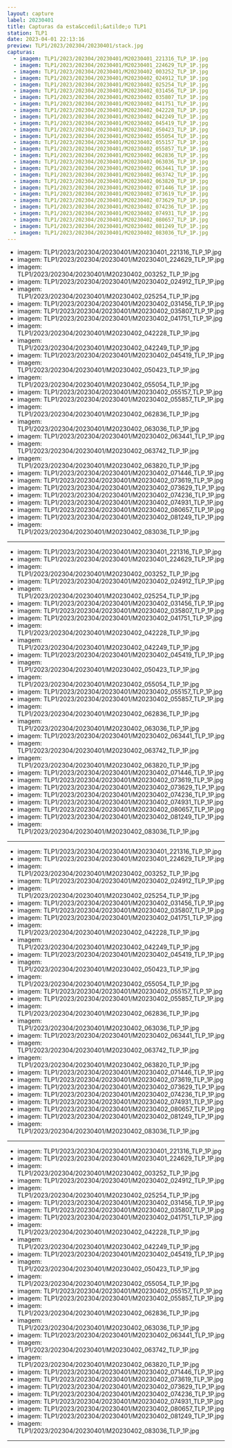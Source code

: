 ```yaml
---
layout: capture
label: 20230401
title: Capturas da esta&ccedil;&atilde;o TLP1
station: TLP1
date: 2023-04-01 22:13:16
preview: TLP1/2023/202304/20230401/stack.jpg
capturas:
  - imagem: TLP1/2023/202304/20230401/M20230401_221316_TLP_1P.jpg
  - imagem: TLP1/2023/202304/20230401/M20230401_224629_TLP_1P.jpg
  - imagem: TLP1/2023/202304/20230401/M20230402_003252_TLP_1P.jpg
  - imagem: TLP1/2023/202304/20230401/M20230402_024912_TLP_1P.jpg
  - imagem: TLP1/2023/202304/20230401/M20230402_025254_TLP_1P.jpg
  - imagem: TLP1/2023/202304/20230401/M20230402_031456_TLP_1P.jpg
  - imagem: TLP1/2023/202304/20230401/M20230402_035807_TLP_1P.jpg
  - imagem: TLP1/2023/202304/20230401/M20230402_041751_TLP_1P.jpg
  - imagem: TLP1/2023/202304/20230401/M20230402_042228_TLP_1P.jpg
  - imagem: TLP1/2023/202304/20230401/M20230402_042249_TLP_1P.jpg
  - imagem: TLP1/2023/202304/20230401/M20230402_045419_TLP_1P.jpg
  - imagem: TLP1/2023/202304/20230401/M20230402_050423_TLP_1P.jpg
  - imagem: TLP1/2023/202304/20230401/M20230402_055054_TLP_1P.jpg
  - imagem: TLP1/2023/202304/20230401/M20230402_055157_TLP_1P.jpg
  - imagem: TLP1/2023/202304/20230401/M20230402_055857_TLP_1P.jpg
  - imagem: TLP1/2023/202304/20230401/M20230402_062836_TLP_1P.jpg
  - imagem: TLP1/2023/202304/20230401/M20230402_063036_TLP_1P.jpg
  - imagem: TLP1/2023/202304/20230401/M20230402_063441_TLP_1P.jpg
  - imagem: TLP1/2023/202304/20230401/M20230402_063742_TLP_1P.jpg
  - imagem: TLP1/2023/202304/20230401/M20230402_063820_TLP_1P.jpg
  - imagem: TLP1/2023/202304/20230401/M20230402_071446_TLP_1P.jpg
  - imagem: TLP1/2023/202304/20230401/M20230402_073619_TLP_1P.jpg
  - imagem: TLP1/2023/202304/20230401/M20230402_073629_TLP_1P.jpg
  - imagem: TLP1/2023/202304/20230401/M20230402_074236_TLP_1P.jpg
  - imagem: TLP1/2023/202304/20230401/M20230402_074931_TLP_1P.jpg
  - imagem: TLP1/2023/202304/20230401/M20230402_080657_TLP_1P.jpg
  - imagem: TLP1/2023/202304/20230401/M20230402_081249_TLP_1P.jpg
  - imagem: TLP1/2023/202304/20230401/M20230402_083036_TLP_1P.jpg
---
```

  - imagem: TLP1/2023/202304/20230401/M20230401_221316_TLP_1P.jpg
  - imagem: TLP1/2023/202304/20230401/M20230401_224629_TLP_1P.jpg
  - imagem: TLP1/2023/202304/20230401/M20230402_003252_TLP_1P.jpg
  - imagem: TLP1/2023/202304/20230401/M20230402_024912_TLP_1P.jpg
  - imagem: TLP1/2023/202304/20230401/M20230402_025254_TLP_1P.jpg
  - imagem: TLP1/2023/202304/20230401/M20230402_031456_TLP_1P.jpg
  - imagem: TLP1/2023/202304/20230401/M20230402_035807_TLP_1P.jpg
  - imagem: TLP1/2023/202304/20230401/M20230402_041751_TLP_1P.jpg
  - imagem: TLP1/2023/202304/20230401/M20230402_042228_TLP_1P.jpg
  - imagem: TLP1/2023/202304/20230401/M20230402_042249_TLP_1P.jpg
  - imagem: TLP1/2023/202304/20230401/M20230402_045419_TLP_1P.jpg
  - imagem: TLP1/2023/202304/20230401/M20230402_050423_TLP_1P.jpg
  - imagem: TLP1/2023/202304/20230401/M20230402_055054_TLP_1P.jpg
  - imagem: TLP1/2023/202304/20230401/M20230402_055157_TLP_1P.jpg
  - imagem: TLP1/2023/202304/20230401/M20230402_055857_TLP_1P.jpg
  - imagem: TLP1/2023/202304/20230401/M20230402_062836_TLP_1P.jpg
  - imagem: TLP1/2023/202304/20230401/M20230402_063036_TLP_1P.jpg
  - imagem: TLP1/2023/202304/20230401/M20230402_063441_TLP_1P.jpg
  - imagem: TLP1/2023/202304/20230401/M20230402_063742_TLP_1P.jpg
  - imagem: TLP1/2023/202304/20230401/M20230402_063820_TLP_1P.jpg
  - imagem: TLP1/2023/202304/20230401/M20230402_071446_TLP_1P.jpg
  - imagem: TLP1/2023/202304/20230401/M20230402_073619_TLP_1P.jpg
  - imagem: TLP1/2023/202304/20230401/M20230402_073629_TLP_1P.jpg
  - imagem: TLP1/2023/202304/20230401/M20230402_074236_TLP_1P.jpg
  - imagem: TLP1/2023/202304/20230401/M20230402_074931_TLP_1P.jpg
  - imagem: TLP1/2023/202304/20230401/M20230402_080657_TLP_1P.jpg
  - imagem: TLP1/2023/202304/20230401/M20230402_081249_TLP_1P.jpg
  - imagem: TLP1/2023/202304/20230401/M20230402_083036_TLP_1P.jpg
---
  - imagem: TLP1/2023/202304/20230401/M20230401_221316_TLP_1P.jpg
  - imagem: TLP1/2023/202304/20230401/M20230401_224629_TLP_1P.jpg
  - imagem: TLP1/2023/202304/20230401/M20230402_003252_TLP_1P.jpg
  - imagem: TLP1/2023/202304/20230401/M20230402_024912_TLP_1P.jpg
  - imagem: TLP1/2023/202304/20230401/M20230402_025254_TLP_1P.jpg
  - imagem: TLP1/2023/202304/20230401/M20230402_031456_TLP_1P.jpg
  - imagem: TLP1/2023/202304/20230401/M20230402_035807_TLP_1P.jpg
  - imagem: TLP1/2023/202304/20230401/M20230402_041751_TLP_1P.jpg
  - imagem: TLP1/2023/202304/20230401/M20230402_042228_TLP_1P.jpg
  - imagem: TLP1/2023/202304/20230401/M20230402_042249_TLP_1P.jpg
  - imagem: TLP1/2023/202304/20230401/M20230402_045419_TLP_1P.jpg
  - imagem: TLP1/2023/202304/20230401/M20230402_050423_TLP_1P.jpg
  - imagem: TLP1/2023/202304/20230401/M20230402_055054_TLP_1P.jpg
  - imagem: TLP1/2023/202304/20230401/M20230402_055157_TLP_1P.jpg
  - imagem: TLP1/2023/202304/20230401/M20230402_055857_TLP_1P.jpg
  - imagem: TLP1/2023/202304/20230401/M20230402_062836_TLP_1P.jpg
  - imagem: TLP1/2023/202304/20230401/M20230402_063036_TLP_1P.jpg
  - imagem: TLP1/2023/202304/20230401/M20230402_063441_TLP_1P.jpg
  - imagem: TLP1/2023/202304/20230401/M20230402_063742_TLP_1P.jpg
  - imagem: TLP1/2023/202304/20230401/M20230402_063820_TLP_1P.jpg
  - imagem: TLP1/2023/202304/20230401/M20230402_071446_TLP_1P.jpg
  - imagem: TLP1/2023/202304/20230401/M20230402_073619_TLP_1P.jpg
  - imagem: TLP1/2023/202304/20230401/M20230402_073629_TLP_1P.jpg
  - imagem: TLP1/2023/202304/20230401/M20230402_074236_TLP_1P.jpg
  - imagem: TLP1/2023/202304/20230401/M20230402_074931_TLP_1P.jpg
  - imagem: TLP1/2023/202304/20230401/M20230402_080657_TLP_1P.jpg
  - imagem: TLP1/2023/202304/20230401/M20230402_081249_TLP_1P.jpg
  - imagem: TLP1/2023/202304/20230401/M20230402_083036_TLP_1P.jpg
---
  - imagem: TLP1/2023/202304/20230401/M20230401_221316_TLP_1P.jpg
  - imagem: TLP1/2023/202304/20230401/M20230401_224629_TLP_1P.jpg
  - imagem: TLP1/2023/202304/20230401/M20230402_003252_TLP_1P.jpg
  - imagem: TLP1/2023/202304/20230401/M20230402_024912_TLP_1P.jpg
  - imagem: TLP1/2023/202304/20230401/M20230402_025254_TLP_1P.jpg
  - imagem: TLP1/2023/202304/20230401/M20230402_031456_TLP_1P.jpg
  - imagem: TLP1/2023/202304/20230401/M20230402_035807_TLP_1P.jpg
  - imagem: TLP1/2023/202304/20230401/M20230402_041751_TLP_1P.jpg
  - imagem: TLP1/2023/202304/20230401/M20230402_042228_TLP_1P.jpg
  - imagem: TLP1/2023/202304/20230401/M20230402_042249_TLP_1P.jpg
  - imagem: TLP1/2023/202304/20230401/M20230402_045419_TLP_1P.jpg
  - imagem: TLP1/2023/202304/20230401/M20230402_050423_TLP_1P.jpg
  - imagem: TLP1/2023/202304/20230401/M20230402_055054_TLP_1P.jpg
  - imagem: TLP1/2023/202304/20230401/M20230402_055157_TLP_1P.jpg
  - imagem: TLP1/2023/202304/20230401/M20230402_055857_TLP_1P.jpg
  - imagem: TLP1/2023/202304/20230401/M20230402_062836_TLP_1P.jpg
  - imagem: TLP1/2023/202304/20230401/M20230402_063036_TLP_1P.jpg
  - imagem: TLP1/2023/202304/20230401/M20230402_063441_TLP_1P.jpg
  - imagem: TLP1/2023/202304/20230401/M20230402_063742_TLP_1P.jpg
  - imagem: TLP1/2023/202304/20230401/M20230402_063820_TLP_1P.jpg
  - imagem: TLP1/2023/202304/20230401/M20230402_071446_TLP_1P.jpg
  - imagem: TLP1/2023/202304/20230401/M20230402_073619_TLP_1P.jpg
  - imagem: TLP1/2023/202304/20230401/M20230402_073629_TLP_1P.jpg
  - imagem: TLP1/2023/202304/20230401/M20230402_074236_TLP_1P.jpg
  - imagem: TLP1/2023/202304/20230401/M20230402_074931_TLP_1P.jpg
  - imagem: TLP1/2023/202304/20230401/M20230402_080657_TLP_1P.jpg
  - imagem: TLP1/2023/202304/20230401/M20230402_081249_TLP_1P.jpg
  - imagem: TLP1/2023/202304/20230401/M20230402_083036_TLP_1P.jpg
---
  - imagem: TLP1/2023/202304/20230401/M20230401_221316_TLP_1P.jpg
  - imagem: TLP1/2023/202304/20230401/M20230401_224629_TLP_1P.jpg
  - imagem: TLP1/2023/202304/20230401/M20230402_003252_TLP_1P.jpg
  - imagem: TLP1/2023/202304/20230401/M20230402_024912_TLP_1P.jpg
  - imagem: TLP1/2023/202304/20230401/M20230402_025254_TLP_1P.jpg
  - imagem: TLP1/2023/202304/20230401/M20230402_031456_TLP_1P.jpg
  - imagem: TLP1/2023/202304/20230401/M20230402_035807_TLP_1P.jpg
  - imagem: TLP1/2023/202304/20230401/M20230402_041751_TLP_1P.jpg
  - imagem: TLP1/2023/202304/20230401/M20230402_042228_TLP_1P.jpg
  - imagem: TLP1/2023/202304/20230401/M20230402_042249_TLP_1P.jpg
  - imagem: TLP1/2023/202304/20230401/M20230402_045419_TLP_1P.jpg
  - imagem: TLP1/2023/202304/20230401/M20230402_050423_TLP_1P.jpg
  - imagem: TLP1/2023/202304/20230401/M20230402_055054_TLP_1P.jpg
  - imagem: TLP1/2023/202304/20230401/M20230402_055157_TLP_1P.jpg
  - imagem: TLP1/2023/202304/20230401/M20230402_055857_TLP_1P.jpg
  - imagem: TLP1/2023/202304/20230401/M20230402_062836_TLP_1P.jpg
  - imagem: TLP1/2023/202304/20230401/M20230402_063036_TLP_1P.jpg
  - imagem: TLP1/2023/202304/20230401/M20230402_063441_TLP_1P.jpg
  - imagem: TLP1/2023/202304/20230401/M20230402_063742_TLP_1P.jpg
  - imagem: TLP1/2023/202304/20230401/M20230402_063820_TLP_1P.jpg
  - imagem: TLP1/2023/202304/20230401/M20230402_071446_TLP_1P.jpg
  - imagem: TLP1/2023/202304/20230401/M20230402_073619_TLP_1P.jpg
  - imagem: TLP1/2023/202304/20230401/M20230402_073629_TLP_1P.jpg
  - imagem: TLP1/2023/202304/20230401/M20230402_074236_TLP_1P.jpg
  - imagem: TLP1/2023/202304/20230401/M20230402_074931_TLP_1P.jpg
  - imagem: TLP1/2023/202304/20230401/M20230402_080657_TLP_1P.jpg
  - imagem: TLP1/2023/202304/20230401/M20230402_081249_TLP_1P.jpg
  - imagem: TLP1/2023/202304/20230401/M20230402_083036_TLP_1P.jpg
---
